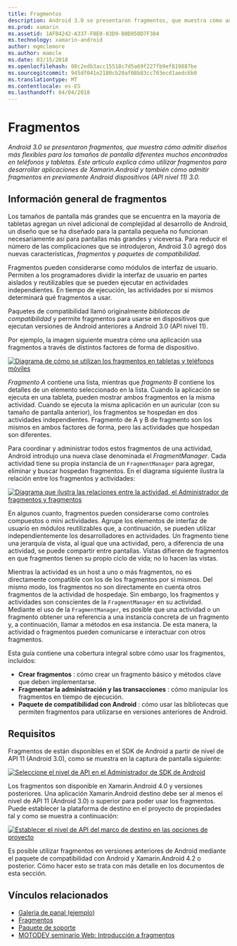 ```yaml
---
title: Fragmentos
description: Android 3.0 se presentaron fragmentos, que muestra cómo admitir diseños más flexibles para los tamaños de pantalla diferentes muchos encontrados en teléfonos y tabletas. Este artículo explica cómo utilizar fragmentos para desarrollar aplicaciones de Xamarin.Android y también cómo admitir fragmentos en previamente Android dispositivos (API nivel 11) 3.0.
ms.prod: xamarin
ms.assetid: 1AFB4242-A337-F8E0-83D9-B8D850D7F384
ms.technology: xamarin-android
author: mgmclemore
ms.author: mamcle
ms.date: 03/15/2018
ms.openlocfilehash: 08c2edb3acc15518c7d5a69f227fb9ef819887be
ms.sourcegitcommit: 945df041e2180cb20af08b83cc703ecd1aedc6b0
ms.translationtype: MT
ms.contentlocale: es-ES
ms.lasthandoff: 04/04/2018
---
```

# <a name="fragments"></a>Fragmentos

_Android 3.0 se presentaron fragmentos, que muestra cómo admitir diseños más flexibles para los tamaños de pantalla diferentes muchos encontrados en teléfonos y tabletas. Este artículo explica cómo utilizar fragmentos para desarrollar aplicaciones de Xamarin.Android y también cómo admitir fragmentos en previamente Android dispositivos (API nivel 11) 3.0._

## <a name="fragments-overview"></a>Información general de fragmentos

Los tamaños de pantalla más grandes que se encuentra en la mayoría de tabletas agregan un nivel adicional de complejidad al desarrollo de Android, un diseño que se ha diseñado para la pantalla pequeña no funcionan necesariamente así para pantallas más grandes y viceversa. Para reducir el número de las complicaciones que se introdujeron, Android 3.0 agregó dos nuevas características, *fragmentos* y *paquetes de compatibilidad*.

Fragmentos pueden considerarse como módulos de interfaz de usuario. Permiten a los programadores dividir la interfaz de usuario en partes aislados y reutilizables que se pueden ejecutar en actividades independientes. En tiempo de ejecución, las actividades por sí mismos determinará qué fragmentos a usar.

Paquetes de compatibilidad llamó originalmente *bibliotecas de compatibilidad* y permite fragmentos para usarse en dispositivos que ejecutan versiones de Android anteriores a Android 3.0 (API nivel 11).

Por ejemplo, la imagen siguiente muestra cómo una aplicación usa fragmentos a través de distintos factores de forma de dispositivo.

[![Diagrama de cómo se utilizan los fragmentos en tabletas y teléfonos móviles](images/00.png)](images/00.png#lightbox)

*Fragmento A* contiene una lista, mientras que *fragmento B* contiene los detalles de un elemento seleccionado en la lista. Cuando la aplicación se ejecuta en una tableta, pueden mostrar ambos fragmentos en la misma actividad. Cuando se ejecuta la misma aplicación en un auricular (con su tamaño de pantalla anterior), los fragmentos se hospedan en dos actividades independientes. Fragmento de A y B de fragmento son los mismos en ambos factores de forma, pero las actividades que hospedan son diferentes.

Para coordinar y administrar todos estos fragmentos de una actividad, Android introdujo una nueva clase denominada el *FragmentManager*. Cada actividad tiene su propia instancia de un `FragmentManager` para agregar, eliminar y buscar hospedan fragmentos. En el diagrama siguiente ilustra la relación entre los fragmentos y actividades:

[![Diagrama que ilustra las relaciones entre la actividad, el Administrador de fragmentos y fragmentos](images/01.png)](images/01.png#lightbox)

En algunos cuanto, fragmentos pueden considerarse como controles compuestos o mini actividades. Agrupe los elementos de interfaz de usuario en módulos reutilizables que, a continuación, se pueden utilizar independientemente los desarrolladores en actividades. Un fragmento tiene una jerarquía de vista, al igual que una actividad, pero, a diferencia de una actividad, se puede compartir entre pantallas. Vistas difieren de fragmentos en que fragmentos tienen su propio ciclo de vida; no lo hacen las vistas.

Mientras la actividad es un host a uno o más fragmentos, no es directamente compatible con los de los fragmentos por sí mismos. Del mismo modo, los fragmentos no son directamente en cuenta otros fragmentos de la actividad de hospedaje. Sin embargo, los fragmentos y actividades son conscientes de la `FragmentManager` en su actividad. Mediante el uso de la `FragmentManager`, es posible que una actividad o un fragmento obtener una referencia a una instancia concreta de un fragmento y, a continuación, llamar a métodos en esa instancia. De esta manera, la actividad o fragmentos pueden comunicarse e interactuar con otros fragmentos.

Esta guía contiene una cobertura integral sobre cómo usar los fragmentos, incluidos:

-   **Crear fragmentos** : cómo crear un fragmento básico y métodos clave que deben implementarse.
-   **Fragmentar la administración y las transacciones** : cómo manipular los fragmentos en tiempo de ejecución.
-   **Paquete de compatibilidad con Android** : cómo usar las bibliotecas que permiten fragmentos para utilizarse en versiones anteriores de Android.


## <a name="requirements"></a>Requisitos

Fragmentos de están disponibles en el SDK de Android a partir de nivel de API 11 (Android 3.0), como se muestra en la captura de pantalla siguiente:

[![Seleccione el nivel de API en el Administrador de SDK de Android](images/02.png)](images/02.png#lightbox)

Los fragmentos son disponible en Xamarin.Android 4.0 y versiones posteriores. Una aplicación Xamarin.Android destino debe ser al menos el nivel de API 11 (Android 3.0) o superior para poder usar los fragmentos. Puede establecer la plataforma de destino en el proyecto de propiedades tal y como se muestra a continuación:

[![Establecer el nivel de API del marco de destino en las opciones de proyecto](images/03-sml.png)](images/03.png#lightbox)

Es posible utilizar fragmentos en versiones anteriores de Android mediante el paquete de compatibilidad con Android y Xamarin.Android 4.2 o posterior. Cómo hacer esto se trata con más detalle en los documentos de esta sección.


## <a name="related-links"></a>Vínculos relacionados

- [Galería de panal (ejemplo)](https://developer.xamarin.com/samples/monodroid/HoneycombGallery)
- [Fragmentos](http://developer.android.com/guide/topics/fundamentals/fragments.html)
- [Paquete de soporte](http://developer.android.com/sdk/compatibility-library.html)
- [MOTODEV seminario Web: Introducción a fragmentos](http://motodev.adobeconnect.com/p9h1aqk3ttn/)
